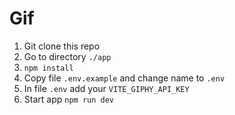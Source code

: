 # Gif

1. Git clone this repo 
2. Go to directory `./app`
3. `npm install`
4. Copy file `.env.example` and change name to `.env`
5. In file `.env` add your `VITE_GIPHY_API_KEY` 
6. Start app `npm run dev`
